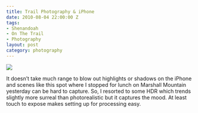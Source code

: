 ```yaml
---
title: Trail Photography & iPhone
date: 2010-08-04 22:00:00 Z
tags:
- Shenandoah
- On The Trail
- Photography
layout: post
category: photography
---
```

<img src='/images/marshallhawk.jpg' >

<!--more-->

It doesn’t take much range to blow out highlights or shadows on the iPhone and scenes like this spot where I stopped for lunch on Marshall Mountain yesterday can be hard to capture. So, I resorted to some HDR which trends slightly more surreal than photorealistic but it captures the mood. At least touch to expose makes setting up for processing easy.


